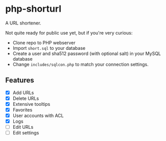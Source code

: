 # php-shorturl
A URL shortener.

Not quite ready for public use yet, but if you're very curious:
* Clone repo to PHP webserver
* Import `short.sql` to your database
* Create a user and sha512 password (with optional salt) in your MySQL database
* Change `includes/sqlcon.php` to match your connection settings.

## Features
- [x] Add URLs
- [x] Delete URLs
- [x] Extensive tooltips
- [x] Favorites
- [x] User accounts with ACL
- [x] Logs
- [ ] Edit URLs
- [ ] Edit settings